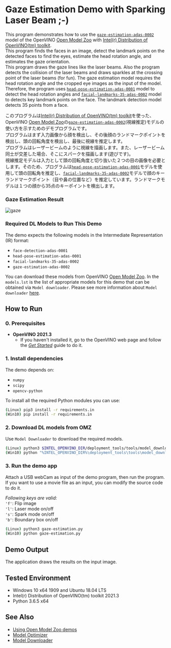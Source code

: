 # Gaze Estimation Demo with Sparking Laser Beam ;-)
This program demonstrates how to use the [`gaze-estimation-adas-0002`](https://docs.openvinotoolkit.org/latest/_models_intel_gaze_estimation_adas_0002_description_gaze_estimation_adas_0002.html) model of the OpenVINO [Open Model Zoo](https://docs.openvinotoolkit.org/latest/_models_intel_index.html) with [Intel(r) Distribution of OpenVINO(tm) toolkit](https://software.intel.com/content/www/us/en/develop/tools/openvino-toolkit.html).  
This program finds the faces in an image, detect the landmark points on the detected faces to find the eyes, estimate the head rotation angle, and estimates the gaze orientation.  
This program draws the gaze lines like the laser beams. Also the program detects the collision of the laser beams and draws sparkles at the crossing point of the laser beams (for fun).
The gaze estimation model requires the head rotation angle and the cropped eye images as the input of the model. Therefore, the program uses [`head-pose-estimation-adas-0001`](https://docs.openvinotoolkit.org/latest/_models_intel_head_pose_estimation_adas_0001_description_head_pose_estimation_adas_0001.html) model to detect the head rotation angles and [`facial-landmarks-35-adas-0002`](https://docs.openvinotoolkit.org/latest/_models_intel_facial_landmarks_35_adas_0002_description_facial_landmarks_35_adas_0002.html) model to detects key landmark points on the face. The landmark detection model detects 35 points from a face.  

このプログラムは[Intel(r) Distribution of OpenVINO(tm) toolkit](https://software.intel.com/content/www/us/en/develop/tools/openvino-toolkit.html)を使った、OpenVINO [Open Model Zoo](https://docs.openvinotoolkit.org/latest/_models_intel_index.html)の[`gaze-estimation-adas-0002`](https://docs.openvinotoolkit.org/latest/_models_intel_gaze_estimation_adas_0002_description_gaze_estimation_adas_0002.html)(視線推定)モデルの使い方を示すためのデモプログラムです。  
プログラムはまず入力画像から顔を検出し、その後顔のランドマークポイントを検出し、頭の回転角度を検出し、最後に視線を推定します。  
プログラムはレーザービームのように視線を描画します。また、レーザービーム同士が交差した場合、そこにスパークを描画します(遊びです)。  
視線推定モデルは入力として頭の回転角度と切り抜いた２つの目の画像を必要とします。そのため、プログラムは[`head-pose-estimation-adas-0001`](https://docs.openvinotoolkit.org/latest/_models_intel_head_pose_estimation_adas_0001_description_head_pose_estimation_adas_0001.html)モデルを使用して頭の回転角を推定し、[`facial-landmarks-35-adas-0002`](https://docs.openvinotoolkit.org/latest/_models_intel_facial_landmarks_35_adas_0002_description_facial_landmarks_35_adas_0002.html)モデルで顔のキーランドマークポイント（目や鼻の位置など）を推定しています。ランドマークモデルは１つの顔から35点のキーポイントを検出します。    

### Gaze Estimation Result
![gaze](./resources/gaze.gif)


### Required DL Models to Run This Demo

The demo expects the following models in the Intermediate Representation (IR) format:

  * `face-detection-adas-0001`
  * `head-pose-estimation-adas-0001`
  * `facial-landmarks-35-adas-0002`
  * `gaze-estimation-adas-0002`

You can download these models from OpenVINO [Open Model Zoo](https://github.com/opencv/open_model_zoo).
In the `models.lst` is the list of appropriate models for this demo that can be obtained via `Model downloader`.
Please see more information about `Model downloader` [here](../../../tools/downloader/README.md).

## How to Run


### 0. Prerequisites
- **OpenVINO 2021.3**
  - If you haven't installed it, go to the OpenVINO web page and follow the [*Get Started*](https://software.intel.com/en-us/openvino-toolkit/documentation/get-started) guide to do it.  

### 1. Install dependencies  
The demo depends on:
- `numpy`
- `scipy`
- `opencv-python`

To install all the required Python modules you can use:

``` sh
(Linux) pip3 install -r requirements.in
(Win10) pip install -r requirements.in
```

### 2. Download DL models from OMZ
Use `Model Downloader` to download the required models.
``` sh
(Linux) python3 $INTEL_OPENVINO_DIR/deployment_tools/tools/model_downloader/downloader.py --list models.lst
(Win10) python "%INTEL_OPENVINO_DIR%\deployment_tools\tools\model_downloader\downloader.py" --list models.lst
```

### 3. Run the demo app
Attach a USB webCam as input of the demo program, then run the program. If you want to use a movie file as an input, you can modify the source code to do it.  

*Following keys are valid:*  
`'f'`: Flip image  
`'l'`: Laser mode on/off  
`'s'`: Spark mode on/off  
`'b'`: Boundary box on/off  

``` sh
(Linux) python3 gaze-estimation.py
(Win10) python gaze-estimation.py
```

## Demo Output  
The application draws the results on the input image.

## Tested Environment  
- Windows 10 x64 1909 and Ubuntu 18.04 LTS  
- Intel(r) Distribution of OpenVINO(tm) toolkit 2021.3  
- Python 3.6.5 x64  

## See Also  
* [Using Open Model Zoo demos](../../README.md)  
* [Model Optimizer](https://docs.openvinotoolkit.org/latest/_docs_MO_DG_Deep_Learning_Model_Optimizer_DevGuide.html)  
* [Model Downloader](../../../tools/downloader/README.md)  
